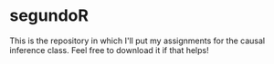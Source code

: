 # segundoR

This is the repository in which I'll put my assignments for the causal inference class. Feel free to download it if that helps!
